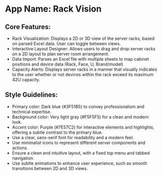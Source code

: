 # **App Name**: Rack Vision

## Core Features:

- Rack Visualization: Displays a 2D or 3D view of the server racks, based on parsed Excel data. User can toggle between views.
- Interactive Layout Designer: Allows users to drag and drop server racks on a 2D layout to plan server room arrangement.
- Data Import: Parses an Excel file with multiple sheets to map cabinet positions and device data (Rack, Face, U, Brand/model)
- Capacity Alerts: Displays server racks in a manner that visually indicates to the user whether or not devices within the rack exceed its maximum 42U capacity.

## Style Guidelines:

- Primary color: Dark blue (#3F51B5) to convey professionalism and technical expertise.
- Background color: Very light gray (#F5F5F5) for a clean and modern look.
- Accent color: Purple (#7E57C2) for interactive elements and highlights, offering a subtle contrast to the primary blue.
- Use a clear, sans-serif font for readability and a modern feel.
- Use minimalist icons to represent different server components and actions.
- Ensure a clean and intuitive layout, with a fixed top menu and tabbed navigation.
- Use subtle animations to enhance user experience, such as smooth transitions between 2D and 3D views.
